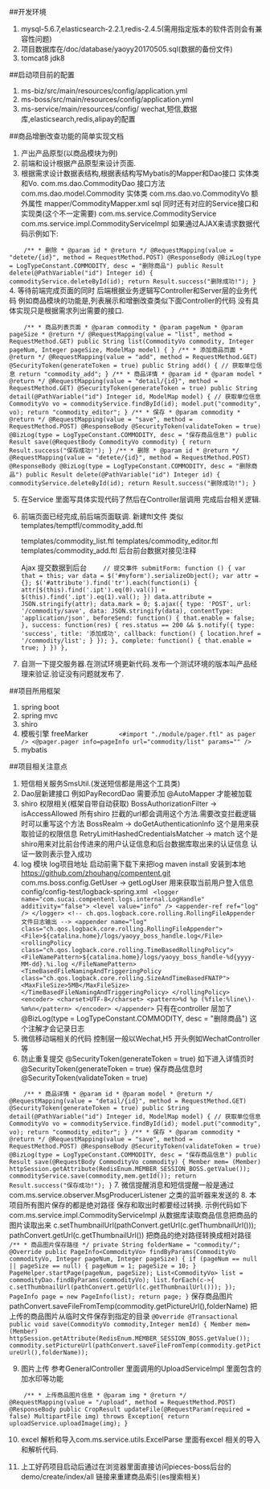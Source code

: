 ##开发环境
1. mysql-5.6.7,elasticsearch-2.2.1,redis-2.4.5(需用指定版本的软件否则会有兼容性问题)
2. 项目数据库在/doc/database/yaoyy20170505.sql(数据的备份文件)
3. tomcat8 jdk8

##启动项目前的配置
1. ms-biz/src/main/resources/config/application.yml
2. ms-boss/src/main/resources/config/application.yml
3. ms-service/main/resources/config/
  wechat,短信,数据库,elasticsearch,redis,alipay的配置
  

##商品增删改查功能的简单实现文档
1. 产出产品原型(以商品模块为例)
2. 前端和设计根据产品原型来设计页面.
3. 根据需求设计数据表结构,根据表结构写Mybatis的Mapper和Dao接口 实体类和Vo.
com.ms.dao.CommodityDao 接口方法
com.ms.dao.model.Commodity 实体类
com.ms.dao.vo.CommodityVo 额外属性
mapper/CommodityMapper.xml sql
同时还有对应的Service接口和实现类(这个不一定需要)
com.ms.service.CommodityService
com.ms.service.impl.CommodityServiceImpl
如果通过AJAX来请求数据代码示例如下:

`    /**
     * 删除
     * @param id
     * @return
     */
    @RequestMapping(value = "detete/{id}", method = RequestMethod.POST)
    @ResponseBody
    @BizLog(type = LogTypeConstant.COMMODITY, desc = "删除商品")
    public Result delete(@PathVariable("id") Integer id) {
        commodityService.deleteById(id);
        return Result.success("删除成功!");
    }`
4. 等待前端完成页面的同时 后端根据业务逻辑写Controller和Server层的业务代码
例如商品模块的功能是,列表展示和增删改查类似下面Controller的代码 没有具体实现只是根据需求列出需要的接口.

`    /**
     * 商品列表页面
     * @param commodity
     * @param pageNum
     * @param pageSize
     * @return
     */
    @RequestMapping(value = "list", method = RequestMethod.GET)
    public String list(CommodityVo commodity, Integer pageNum, Integer pageSize, ModelMap model) {
    }
    /**
     * 添加商品页面
     * @return
     */
    @RequestMapping(value = "add", method = RequestMethod.GET)
    @SecurityToken(generateToken = true)
    public String add() {
        // 获取单位信息
        return "commodity_add";
    }
    /**
     * 商品详情
     * @param id
     * @param model
     * @return
     */
    @RequestMapping(value = "detail/{id}", method = RequestMethod.GET)
    @SecurityToken(generateToken = true)
    public String detail(@PathVariable("id") Integer id, ModelMap model) {
        // 获取单位信息
        CommodityVo vo = commodityService.findById(id);
        model.put("commodity", vo);
        return "commodity_editor";
    }
    /**
     * 保存
     * @param commodity
     * @return
     */
    @RequestMapping(value = "save", method = RequestMethod.POST)
    @ResponseBody
    @SecurityToken(validateToken = true)
    @BizLog(type = LogTypeConstant.COMMODITY, desc = "保存商品信息")
    public Result save(@RequestBody CommodityVo commodity) {
        return Result.success("保存成功!");
    }
    /**
     * 删除
     * @param id
     * @return
     */
    @RequestMapping(value = "detete/{id}", method = RequestMethod.POST)
    @ResponseBody
    @BizLog(type = LogTypeConstant.COMMODITY, desc = "删除商品")
    public Result delete(@PathVariable("id") Integer id) {
        commodityService.deleteById(id);
        return Result.success("删除成功!");
    }`

5. 在Service 里面写具体实现代码了然后在Controller层调用 完成后台相关逻辑.
6. 前端页面已经完成,前后端页面联调.
   新建ftl文件 类似templates/temptfl/commodity_add.ftl 
   
   templates/commodity_list.ftl
   templates/commodity_editor.ftl
   templates/commodity_add.ftl
   后台前台数据对接见注释
   
   Ajax 提交数据到后台
`    // 提交事件
               submitForm: function () {
                   var that = this;
                   var data = $('#myform').serializeObject();
                   var attr = {};
                   $('#attribute').find('tr').each(function(i) {
                       attr[$(this).find('.ipt').eq(0).val()] = $(this).find('.ipt').eq(1).val();
                   })
                   data.attribute = JSON.stringify(attr);
                   data.mark = 0;
                   $.ajax({
                       type: 'POST',
                       url: '/commodity/save',
                       data: JSON.stringify(data),
                       contentType: 'application/json',
                       beforeSend: function() {
                           that.enable = false;
                       },
                       success: function(res) {
                           res.status == 200 && $.notify({
                               type: 'success',
                               title: '添加成功',
                               callback: function() {
                                   location.href = '/commodity/list';
                               }
                           });
                       },
                       complete: function() {
                           that.enable = true;
                       }
                   })
               },`
 7. 自测一下提交服务器.在测试环境更新代码.发布一个测试环境的版本叫产品经理来验证.验证没有问题就发布了.  
   
   
##项目所用框架
1. spring boot
2. spring mvc
3. shiro
4. 模板引擎 freeMarker
`        <#import "./module/pager.ftl" as pager />
        <@pager.pager info=pageInfo url="commodity/list" params="" />`
5. mybatis

##项目相关注意点
1. 短信相关服务SmsUtil.(发送短信都是用这个工具类)
2. Dao层新建接口 例如PayRecordDao 需要添加 @AutoMapper 才能被加载
3. shiro 权限相关(框架自带自动获取)
    BossAuthorizationFilter -> isAccessAllowed 所有shiro 拦截的url都会调用这个方法.需要改变拦截逻辑时可以重写这个方法
    BossRealm -> doGetAuthenticationInfo 这个是用来获取验证的权限信息
    RetryLimitHashedCredentialsMatcher -> match 这个是shiro用来对比前台传进来的用户认证信息和后台数据库取出来的认证信息
    认证一致则表示登入成功
4. log 模块
   log项目地址 启动前需下载下来把log maven install 安装到本地
   https://github.com/zhouhang/compentent.git
   com.ms.boss.config.GetUser -> getLogUser 用来获取当前用户登入信息
   config/config-test/logback-spring.xml
      ` <logger name="com.sucai.compentent.logs.internal.LogHandle"  additivity="false">
           <level value="info" />
           <appender-ref ref="log" />
       </logger>
           <!-- ch.qos.logback.core.rolling.RollingFileAppender 文件日志输出 -->
           <appender name="log" class="ch.qos.logback.core.rolling.RollingFileAppender">
               <File>${catalina.home}/logs/yaoyy_boss_handle.log</File>
               <rollingPolicy class="ch.qos.logback.core.rolling.TimeBasedRollingPolicy">
                   <FileNamePattern>${catalina.home}/logs/yaoyy_boss_handle-%d{yyyy-MM-dd}.%i.log
                   </FileNamePattern>
                   <TimeBasedFileNamingAndTriggeringPolicy
                           class="ch.qos.logback.core.rolling.SizeAndTimeBasedFNATP">
                       <MaxFileSize>5MB</MaxFileSize>
                   </TimeBasedFileNamingAndTriggeringPolicy>
               </rollingPolicy>
               <encoder>
                   <charset>UTF-8</charset>
                   <pattern>%d %p (%file:%line\)- %m%n</pattern>
               </encoder>
           </appender>`
   只有在controller 层加了 @BizLog(type = LogTypeConstant.COMMODITY, desc = "删除商品") 这个注解才会记录日志
5. 微信移动端相关的代码 控制层一般以Wechat,H5 开头例如WechatController 等
6. 防止重复提交  @SecurityToken(generateToken = true) 如下进入详情页时    @SecurityToken(generateToken = true)
保存商品信息时  @SecurityToken(validateToken = true)

`    /**
     * 商品详情
     * @param id
     * @param model
     * @return
     */
    @RequestMapping(value = "detail/{id}", method = RequestMethod.GET)
    @SecurityToken(generateToken = true)
    public String detail(@PathVariable("id") Integer id, ModelMap model) {
        // 获取单位信息
        CommodityVo vo = commodityService.findById(id);
        model.put("commodity", vo);
        return "commodity_editor";
    }
    /**
     * 保存
     * @param commodity
     * @return
     */
    @RequestMapping(value = "save", method = RequestMethod.POST)
    @ResponseBody
    @SecurityToken(validateToken = true)
    @BizLog(type = LogTypeConstant.COMMODITY, desc = "保存商品信息")
    public Result save(@RequestBody CommodityVo commodity) {
        Member mem= (Member) httpSession.getAttribute(RedisEnum.MEMBER_SESSION_BOSS.getValue());
        commodityService.save(commodity,mem.getId());
        return Result.success("保存成功!");
    }`
7. 微信提醒消息和短信提醒一般是通过 com.ms.service.observer.MsgProducerListener 之类的监听器来发送的
8. 本项目所有图片保存的都是绝对路径 保存和取出时都要经过转换. 示例代码如下
com.ms.service.impl.CommodityServiceImpl
从数据库读取商品信息把商品的图片读取出来 c.setThumbnailUrl(pathConvert.getUrl(c.getThumbnailUrl())); 
pathConvert.getUrl(c.getThumbnailUrl()) 把商品的绝对路径转换成相对路径
`       /**
        * 商品图片保存路径
        */
       private String folderName = "commodity/";
       @Override
       public PageInfo<CommodityVo> findByParams(CommodityVo commodityVo, Integer pageNum, Integer pageSize) {
           if (pageNum == null || pageSize == null) {
               pageNum = 1;
               pageSize = 10;
           }
           PageHelper.startPage(pageNum, pageSize);
           List<CommodityVo> list = commodityDao.findByParams(commodityVo);
           list.forEach(c->{
               c.setThumbnailUrl(pathConvert.getUrl(c.getThumbnailUrl()));
           });
           PageInfo page = new PageInfo(list);
           return page;
       }`
     保存商品图片 pathConvert.saveFileFromTemp(commodity.getPictureUrl(),folderName) 把上传的商品图片从临时文件保存到指定的目录
     `@Override
     @Transactional
     public void save(CommodityVo commodity,Integer memId) {
         Member mem= (Member) httpSession.getAttribute(RedisEnum.MEMBER_SESSION_BOSS.getValue());
         commodity.setPictureUrl(pathConvert.saveFileFromTemp(commodity.getPictureUrl(),folderName));`
         
9. 图片上传 参考GeneralController 里面调用的UploadServiceImpl 里面包含的加水印等功能

`    /**
     * 上传商品图片信息
     * @param img
     * @return
     */
    @RequestMapping(value = "/upload", method = RequestMethod.POST)
    @ResponseBody
    public CropResult updateFile(@RequestParam(required = false) MultipartFile img) throws Exception{
        return uploadService.uploadImage(img);
    }`
    
10. excel 解析和导入com.ms.service.utils.ExcelParse 里面有excel 相关的导入和解析代码.

11. 上工好药项目启动后通过在浏览器里面直接访问pieces-boss后台的demo/create/index/all 链接来重建商品索引(es搜索相关)
